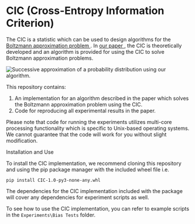 # CIC (Cross-Entropy Information Criterion)

The CIC is a statistic which can be used to design algorithms for the <a href="https://en.wikipedia.org/wiki/Boltzmann_distribution"> Boltzmann approximation problem </a>. In <a href="https://arxiv.org/abs/1704.04315"> our paper </a>, the CIC is theoretically developed and an algorithm is provided for using the CIC to solve Boltzmann approximation problems.

<div><img src="https://i.imgur.com/dYqp8oF.png" alt="Successive approximation of a probability distribution using our algorithm."/></div>

This repository contains:
1. An implementation for an algorithm described in the paper which solves the Boltzmann approximation problem using the CIC.
2. Code for reproducing all experimental results in the paper.

Please note that code for running the experiments utilizes multi-core processing functionality which is specific to Unix-based operating systems. We cannot guarantee that the code will work for you without slight modification.

<h> Installation and Use </h>

To install the CIC implementation, we recommend cloning this repository and using the pip package manager with the included wheel file i.e.

```
pip install CIC-1.0-py3-none-any.whl
```

The dependencies for the CIC implementation included with the package will cover any dependencies for experiment scripts as well.

To see how to use the CIC implementation, you can refer to example scripts in the ```Experiments\Bias Tests``` folder.
